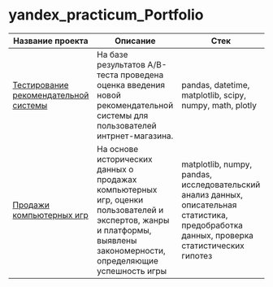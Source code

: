 # yandex_practicum_Portfolio
| **Название проекта** | **Описание** | **Стек** |
|---|---|---|
|[Тестирование рекомендательной системы](test_recommender_system)|На базе результатов A/B-теста проведена оценка введения новой рекомендательной системы для пользователей интрнет-магазина.|pandas, datetime, matplotlib, scipy, numpy, math, plotly|
|[Продажи компьютерных игр](sales_computer_games) |На основе исторических данных о продажах компьютерных игр, оценки пользователей и экспертов, жанры и платформы, выявлены закономерности, определяющие успешность игры |matplotlib, numpy, pandas, исследовательский анализ данных, описательная статистика, предобработка данных, проверка статистических гипотез|


